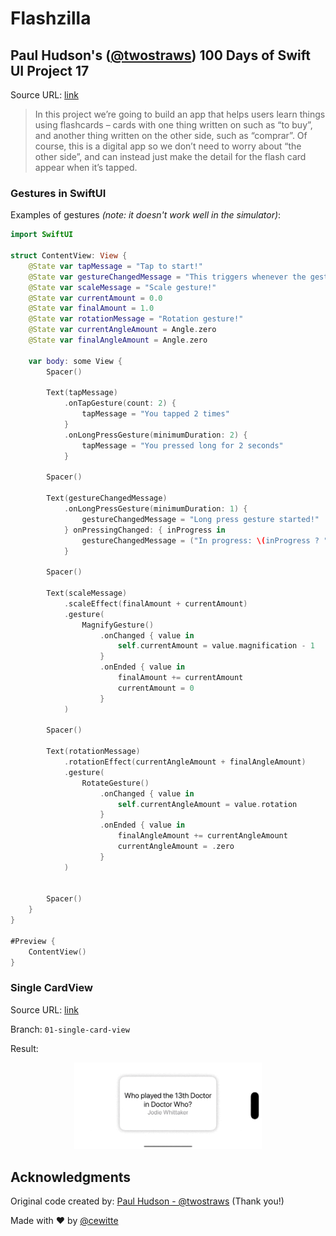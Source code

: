 # Flashzilla

## Paul Hudson's ([@twostraws](https://x.com/twostraws)) 100 Days of Swift UI Project 17

Source URL: [link](https://www.hackingwithswift.com/books/ios-swiftui/flashzilla-introduction)

>In this project we’re going to build an app that helps users learn things using flashcards – cards with one thing written on such as “to buy”, and another thing written on the other side, such as “comprar”. Of course, this is a digital app so we don’t need to worry about “the other side”, and can instead just make the detail for the flash card appear when it’s tapped.

### Gestures in SwiftUI

Examples of gestures _(note: it doesn't work well in the simulator)_:

```swift
import SwiftUI

struct ContentView: View {
    @State var tapMessage = "Tap to start!"
    @State var gestureChangedMessage = "This triggers whenever the gesture changes!"
    @State var scaleMessage = "Scale gesture!"
    @State var currentAmount = 0.0
    @State var finalAmount = 1.0
    @State var rotationMessage = "Rotation gesture!"
    @State var currentAngleAmount = Angle.zero
    @State var finalAngleAmount = Angle.zero
    
    var body: some View {
        Spacer()
        
        Text(tapMessage)
            .onTapGesture(count: 2) {
                tapMessage = "You tapped 2 times"
            }
            .onLongPressGesture(minimumDuration: 2) {
                tapMessage = "You pressed long for 2 seconds"
            }
        
        Spacer()
        
        Text(gestureChangedMessage)
            .onLongPressGesture(minimumDuration: 1) {
                gestureChangedMessage = "Long press gesture started!"
            } onPressingChanged: { inProgress in
                gestureChangedMessage = ("In progress: \(inProgress ? "Long pressing": "Long pressing ended")")
            }
        
        Spacer()
        
        Text(scaleMessage)
            .scaleEffect(finalAmount + currentAmount)
            .gesture(
                MagnifyGesture()
                    .onChanged { value in
                        self.currentAmount = value.magnification - 1
                    }
                    .onEnded { value in
                        finalAmount += currentAmount
                        currentAmount = 0
                    }
            )
        
        Spacer()
        
        Text(rotationMessage)
            .rotationEffect(currentAngleAmount + finalAngleAmount)
            .gesture(
                RotateGesture()
                    .onChanged { value in
                        self.currentAngleAmount = value.rotation
                    }
                    .onEnded { value in
                        finalAngleAmount += currentAngleAmount
                        currentAngleAmount = .zero
                    }
            )
        
        
        Spacer()
    }
}

#Preview {
    ContentView()
}
```

### Single CardView

Source URL: [link](https://www.hackingwithswift.com/books/ios-swiftui/designing-a-single-card-view)

Branch: `01-single-card-view`

Result:

<div align="center">
  <img src="./images/01-single-card-view.gif" width="300"/>
</div>

## Acknowledgments

Original code created by: [Paul Hudson - @twostraws](https://x.com/twostraws) (Thank you!)

Made with :heart: by [@cewitte](https://x.com/cewitte)
